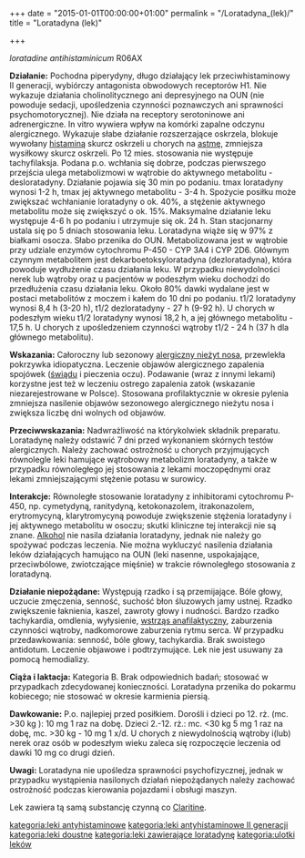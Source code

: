 +++
date = "2015-01-01T00:00:00+01:00"
permalink = "/Loratadyna_(lek)/"
title = "Loratadyna (lek)"

+++

*loratadine*
*antihistaminicum*
R06AX

**Działanie:** Pochodna piperydyny, długo działający lek przeciwhistaminowy II generacji, wybiórczy antagonista obwodowych receptorów H1. Nie wykazuje działania cholinolitycznego ani depresyjnego na OUN (nie powoduje sedacji, upośledzenia czynności poznawczych ani sprawności psychomotorycznej). Nie działa na receptory serotoninowe ani adrenergiczne. In vitro wywiera wpływ na komórki zapalne odczynu alergicznego. Wykazuje słabe działanie rozszerzające oskrzela, blokuje wywołany [histaminą](/atopedia/histamina "wikilink") skurcz oskrzeli u chorych na [astmę](/atopedia/astma "wikilink"), zmniejsza wysiłkowy skurcz oskrzeli. Po 12 mies. stosowania nie występuje tachyfilaksja. Podana p.o. wchłania się dobrze, podczas pierwszego przejścia ulega metabolizmowi w wątrobie do aktywnego metabolitu - desloratadyny. Działanie pojawia się 30 min po podaniu. tmax loratadyny wynosi 1-2 h, tmax jej aktywnego metabolitu - 3-4 h. Spożycie posiłku może zwiększać wchłanianie loratadyny o ok. 40%, a stężenie aktywnego metabolitu może się zwiększyć o ok. 15%. Maksymalne działanie leku występuje 4-6 h po podaniu i utrzymuje się ok. 24 h. Stan stacjonarny ustala się po 5 dniach stosowania leku. Loratadyna wiąże się w 97% z białkami osocza. Słabo przenika do OUN. Metabolizowana jest w wątrobie przy udziale enzymów cytochromu P-450 - CYP 3A4 i CYP 2D6. Głównym czynnym metabolitem jest dekarboetoksyloratadyna (dezloratadyna), która powoduje wydłużenie czasu działania leku. W przypadku niewydolności nerek lub wątroby oraz u pacjentów w podeszłym wieku dochodzi do przedłużenia czasu działania leku. Około 80% dawki wydalane jest w postaci metabolitów z moczem i kałem do 10 dni po podaniu. t1/2 loratadyny wynosi 8,4 h (3-20 h), t1/2 dezloratadyny - 27 h (9-92 h). U chorych w podeszłym wieku t1/2 loratadyny wynosi 18,2 h, a jej głównego metabolitu - 17,5 h. U chorych z upośledzeniem czynności wątroby t1/2 - 24 h (37 h dla głównego metabolitu).

**Wskazania:** Całoroczny lub sezonowy [alergiczny nieżyt nosa](/atopedia/alergiczny_nieżyt_nosa "wikilink"), przewlekła pokrzywka idiopatyczna. Leczenie objawów alergicznego zapalenia spojówek ([świądu](/atopedia/świąd "wikilink") i pieczenia oczu). Podawanie (wraz z innymi lekami) korzystne jest też w leczeniu ostrego zapalenia zatok (wskazanie niezarejestrowane w Polsce). Stosowana profilaktycznie w okresie pylenia zmniejsza nasilenie objawów sezonowego alergicznego nieżytu nosa i zwiększa liczbę dni wolnych od objawów.

**Przeciwwskazania:** Nadwrażliwość na którykolwiek składnik preparatu. Loratadynę należy odstawić 7 dni przed wykonaniem skórnych testów alergicznych. Należy zachować ostrożność u chorych przyjmujących równolegle leki hamujące wątrobowy metabolizm loratadyny, a także w przypadku równoległego jej stosowania z lekami moczopędnymi oraz lekami zmniejszającymi stężenie potasu w surowicy.

**Interakcje:** Równoległe stosowanie loratadyny z inhibitorami cytochromu P-450, np. cymetydyną, ranitydyną, ketokonazolem, itrakonazolem, erytromycyną, klarytromycyną powoduje zwiększenie stężenia loratadyny i jej aktywnego metabolitu w osoczu; skutki kliniczne tej interakcji nie są znane. [Alkohol](/atopedia/Alkohol "wikilink") nie nasila działania loratadyny, jednak nie należy go spożywać podczas leczenia. Nie można wykluczyć nasilenia działania leków działających hamująco na OUN (leki nasenne, uspokajające, przeciwbólowe, zwiotczające mięśnie) w trakcie równoległego stosowania z loratadyną.

**Działanie niepożądane:** Występują rzadko i są przemijające. Bóle głowy, uczucie zmęczenia, senność, suchość błon śluzowych jamy ustnej. Rzadko zwiększenie łaknienia, kaszel, zawroty głowy i nudności. Bardzo rzadko tachykardia, omdlenia, wyłysienie, [wstrząs anafilaktyczny](/atopedia/wstrząs_anafilaktyczny "wikilink"), zaburzenia czynności wątroby, nadkomorowe zaburzenia rytmu serca. W przypadku przedawkowania: senność, bóle głowy, tachykardia. Brak swoistego antidotum. Leczenie objawowe i podtrzymujące. Lek nie jest usuwany za pomocą hemodializy.

**Ciąża i laktacja:** Kategoria B. Brak odpowiednich badań; stosować w przypadkach zdecydowanej konieczności. Loratadyna przenika do pokarmu kobiecego; nie stosować w okresie karmienia piersią.

**Dawkowanie:** P.o. najlepiej przed posiłkiem. Dorośli i dzieci po 12. rż. (mc. \>30 kg ): 10 mg 1 raz na dobę. Dzieci 2.-12. rż.: mc. \<30 kg 5 mg 1 raz na dobę, mc. \>30 kg - 10 mg 1 x/d. U chorych z niewydolnością wątroby i(lub) nerek oraz osób w podeszłym wieku zaleca się rozpoczęcie leczenia od dawki 10 mg co drugi dzień.

**Uwagi:** Loratadyna nie upośledza sprawności psychofizycznej, jednak w przypadku wystąpienia nasilonych działań niepożądanych należy zachować ostrożność podczas kierowania pojazdami i obsługi maszyn.

Lek zawiera tą samą substancję czynną co [Claritine](/atopedia/Claritine "wikilink").

[kategoria:leki antyhistaminowe](/atopedia/kategoria:leki_antyhistaminowe "wikilink") [kategoria:leki antyhistaminowe II generacji](/atopedia/kategoria:leki_antyhistaminowe_II_generacji "wikilink") [kategoria:leki doustne](/atopedia/kategoria:leki_doustne "wikilink") [kategoria:leki zawierające loratadynę](/atopedia/kategoria:leki_zawierające_loratadynę "wikilink") [kategoria:ulotki leków](/atopedia/kategoria:ulotki_leków "wikilink")